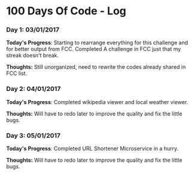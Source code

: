 # 100 Days Of Code - Log
<!--
### Day 1: 

**Today's Progress**: 

**Thoughts:** 

**Link to work:** 
-->

### Day 1: 03/01/2017

**Today's Progress**: Starting to rearrange everything for this challenge and for better output from FCC. Completed A challenge in FCC just that my streak doesn't break.

**Thoughts:** Still unorganized, need to rewrite the codes already shared in FCC list.

### Day 2: 04/01/2017

**Today's Progress**: Completed wikipedia viewer and local weather viewer.

**Thoughts:** Will have to redo later to improve the quality and fix the little bugs.

### Day 3: 05/01/2017

**Today's Progress**: Completed URL Shortener Microservice in a hurry.

**Thoughts:** Will have to redo later to improve the quality and fix the little bugs.
